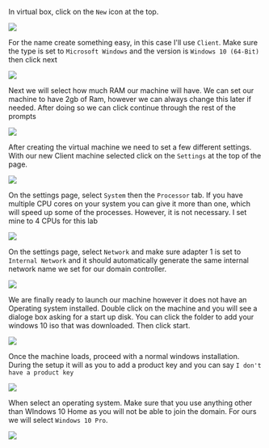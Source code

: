 In virtual box, click on the `New` icon at the top.

![](Images/2023-03-05-16-14-05.png)

For the name create something easy, in this case I'll use `Client`. Make sure the type is set to `Microsoft Windows` and the version is `Windows 10 (64-Bit)` then click next

![](Images/2023-03-06-22-25-23.png)

Next we will select how much RAM our machine will have. We can set our machine to have 2gb of Ram, however we can always change this later if needed. After doing so we can click continue through the rest of the prompts

![](Images/2023-03-06-22-26-30.png)


After creating the virtual machine we need to set a few different settings. With our new Client machine selected click on the `Settings` at the top of the page.

![](Images/2023-03-06-22-27-38.png)

On the settings page, select `System` then the `Processor` tab.
If you have multiple CPU cores on your system you can give it more than one, which will speed up some of the processes. However, it is not necessary. I set mine to 4 CPUs for this lab

![](Images/2023-03-06-22-28-20.png)

On the settings page, select `Network` and make sure adapter 1 is set to `Internal Network` and it should automatically generate the same internal network name we set for our domain controller.

![](Images/2023-03-06-22-29-04.png)

We are finally ready to launch our machine however it does not have an Operating system installed. Double click on the machine and you will see a dialoge box asking for a start up disk. You can click the folder to add your windows 10 iso that was downloaded. Then click start.

![](Images/2023-03-05-16-41-27.png)

Once the machine loads, proceed with a normal windows installation. During the setup it will as you to add a product key and you can say `I don't have a product key`

![](Images/2023-03-06-22-33-41.png)

When select an operating system. Make sure that you use anything other than WIndows 10 Home as you will not be able to join the domain. For ours we will select `Windows 10 Pro`. 

![](Images/2023-03-06-22-34-25.png)

